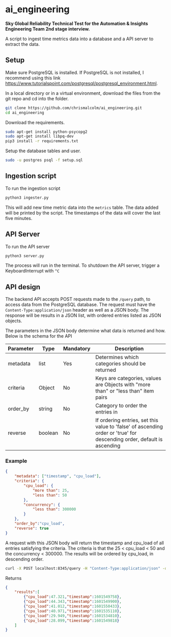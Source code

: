 # ai_engineering
**Sky Global Reliability Technical Test for the Automation & Insights Engineering Team 2nd stage interview.**

A script to ingest time metrics data into a database and a API server to extract the data.

## Setup

Make sure PostgreSQL is installed. If PostgreSQL is not installed, I recommend using this link https://www.tutorialspoint.com/postgresql/postgresql_environment.html.


In a local directory or in a virtual environment, download the files from the git repo and cd into the folder.
```bash
git clone https://github.com/chrismalcolm/ai_engineering.git
cd ai_engineering
```

Download the requirements.
```bash
sudo apt-get install python-psycopg2
sudo apt-get install libpq-dev
pip3 install -r requirements.txt
```

Setup the database tables and user.
```bash
sudo -u postgres psql -f setup.sql
```

## Ingestion script

To run the ingestion script
```bash
python3 ingester.py
```

This will add new time metric data into the `metrics` table. The data added will be printed by the script. The timestamps of the data will cover the last five minutes.


## API Server

To run the API server
```bash
python3 server.py
```
The process will run in the terminal. To shutdown the API server, trigger a KeyboardInterrupt with `^C`

## API design

The backend API accepts POST requests made to the `/query` path, to access data from the PostgreSQL database. The request must have the `Content-Type:application/json` header as well as a JSON body. The response will be results in a JSON list, with ordered entries listed as JSON objects.

The parameters in the JSON body determine what data is returned and how. Below is the schema for the API

| Parameter | Type | Mandatory | Description |
| - | - | - | - |
| metadata | list | Yes | Determines which categories should be returned |
| criteria | Object | No | Keys are categories, values are Objects with "more than" or "less than" item pairs |
| order_by | string | No | Category to order the entries in |
| reverse | boolean | No | If ordering entries, set this value to 'false' of ascending order or 'true' for descending order, default is ascending |

### Example

```json
{
    "metadata": ["timestamp", "cpu_load"],
    "criteria": {
        "cpu_load": {
            "more than": 25,
            "less than": 50
        },
        "concurrency": {
            "less than": 300000
        }
    },
    "order_by":"cpu_load",
    "reverse": true
}
```

A request with this JSON body will return the timestamp and cpu_load of all entries satisfying the criteria. The criteria is that the 25 < cpu_load < 50 and the concurrency < 300000. The results will be ordered by cpu_load, in descending order.

```bash
curl -X POST localhost:8345/query -H "Content-Type:application/json" -d '{"metadata": ["timestamp", "cpu_load"], "order_by":"cpu_load", "reverse": true, "criteria":{"cpu_load": {"less than": 50, "more than": 25}, "concurrency": {"less than": 300000}}}'
```

Returns
```json
{
    "results":[
        {"cpu_load":47.321,"timestamp":1601549758},
        {"cpu_load":44.343,"timestamp":1601549900},
        {"cpu_load":41.012,"timestamp":1601550433},
        {"cpu_load":40.971,"timestamp":1601535110},
        {"cpu_load":29.949,"timestamp":1601534810},
        {"cpu_load":28.099,"timestamp":1601549818}
    ]
}
```
